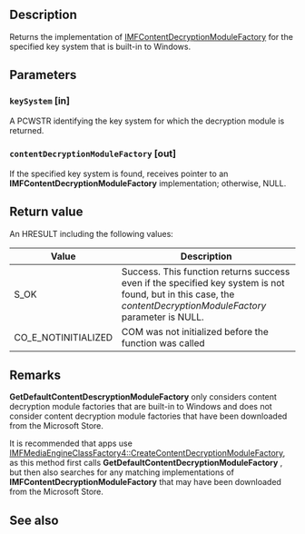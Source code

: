 ## Description

Returns the implementation of [IMFContentDecryptionModuleFactory](https://learn.microsoft.com/windows/win32/api/mfcontentdecryptionmodule/nn-mfcontentdecryptionmodule-imfcontentdecryptionmodulefactory) for the specified key system that is built-in to Windows.

## Parameters

### `keySystem` [in]

A PCWSTR identifying the key system for which the decryption module is returned.

### `contentDecryptionModuleFactory` [out]

If the specified key system is found, receives pointer to an **IMFContentDecryptionModuleFactory** implementation; otherwise, NULL.

## Return value

An HRESULT including the following values:

| Value | Description |
|-------|-------------|
| S_OK | Success. This function returns success even if the specified key system is not found, but in this case, the *contentDecryptionModuleFactory* parameter is NULL. |
| CO_E_NOTINITIALIZED | COM was not initialized before the function was called |

## Remarks

**GetDefaultContentDescryptionModuleFactory** only considers content decryption module factories that are built-in to Windows and does not consider content decryption module factories that have been downloaded from the Microsoft Store.

It is recommended that apps use [IMFMediaEngineClassFactory4::CreateContentDecryptionModuleFactory](https://learn.microsoft.com/windows/win32/api/windows/win32/api/mfmediaengine/nf-mfmediaengine-imfmediaengineclassfactory4-createcontentdecryptionmodulefactory), as this method first calls **GetDefaultContentDecryptionModuleFactory** , but then also searches for any matching implementations of **IMFContentDecryptionModuleFactory** that may have been downloaded from the Microsoft Store.

## See also